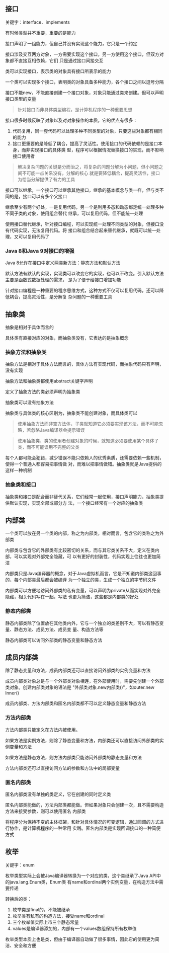 ## 接口
关键字：interface、implements

有时候类型并不重要，重要的是能力

接口声明了一组能力，但自己并没有实现这个能力，它只是一个约定

接口涉及交互两方对象，一方需要实现这个接口，另一方使用这个接口，但双方对象都不直接互相依赖，它们
只是通过接口间接交互

类可以实现接口，表示类的对象具有接口所表示的能力

一个类可以实现多个接口，表明类的对象具备多种能力，各个接口之间以逗号分隔

接口不能new，不能直接创建一个接口对象，对象只能通过类来创建。但可以声明接口类型的变量

> 针对接口而非具体类型编程，是计算机程序的一种重要思想

接口很多时候反映了对象以及对对象操作的本质，它的优点有很多：
1. 代码复用，同一套代码可以处理多种不同类型的对象，只要这些对象都有相同的能力
2. 接口更重要的是降低了耦合，提高了灵活性。使用接口的代码依赖的是接口本身，而非实现接口的具体类
型，程序可以根据情况替换接口的实现，而不影响接口使用者

> 解决复杂问题的关键是分而治之，将复杂的问题分解为小问题，但小问题之间不可能一点关系没有，分解的核心
就是要降低耦合，提高灵活性，接口为恰当分解提供了有力的工具

接口可以继承，一个接口可以继承其他接口，继承的基本概念与类一样，但与类不同的是，接口可以有多个父接口

继承至少有两个好处，一是复用代码，另一个是利用多态和动态绑定统一处理多种不同子类的对象，使用组合替代
继承，可以复用代码，但不能统一处理

使用接口替代继承，针对接口编程，可以实现统一处理不同类型的对象，但接口没有代码实现，无法复用代码。将
接口和组合结合起来替代继承，就既可以统一处理，又可以复用代码了

### Java 8和Java 9对接口的增强
Java 8允许在接口中定义两类新方法：静态方法和默认方法

默认方法有默认的实现，实现类可以改变它的实现，也可以不改变。引入默认方法主要是函数式数据处理的需求，
是为了便于给接口增加功能

针对接口编程是一种重要的程序思维方式，这种方式不仅可以复用代码，还可以降低耦合，提高灵活性，是分解复
杂问题的一种重要工具

## 抽象类
抽象是相对于具体而言的

具体类有直接对应的对象，而抽象类没有，它表达的是抽象概念

### 抽象方法和抽象类
抽象方法是相对于具体方法而言的，具体方法有实现代码，而抽象代码只有声明，没有实现

抽象方法和抽象类都使用abstract关键字声明

定义了抽象方法的类必须声明为抽象类

抽象类可以没有抽象方法

抽象类与具体类的核心区别为，抽象类不能创建对象，而具体类可以

> 使用抽象方法而非空方法体，子类就知道它必须要实现该方法，而不可能忽略，若忽略Java编译器会提示错误

> 使用抽象类，类的使用者创建对象的时候，就知道必须要使用某个具体子类，而不可能误用不完整的父类

每个人都可能会犯错，减少错误不能只依赖人的优秀素质，还需要依赖一些机制，使得一个普通人都容易把事情做
对，而难以把事情做错。抽象类就是Java提供的这样一种机制

### 抽象类和接口
抽象类和接口是配合而非替代关系，它们经常一起使用，接口声明能力，抽象类提供默认实现，实现全部或部分方
法，一个接口经常有一个对应的抽象类

## 内部类
一个类可以放在另一个类的内部，称之为内部类，相对而言，包含它的类称之为外部类

内部类与包含它的外部类有比较密切的关系，而与其它类关系不大，定义在类内部，可以实现对外部完全隐藏，可
以有更好的封装性，代码实现上往往也更加简洁

内部类只是Java编译器的概念，对于Java虚拟机而言，它是不知道内部类这回事的，每个内部类最后都会被编译
为一个独立的类，生成一个独立的字节码文件

内部类可以方便地访问外部类的私有变量，可以声明为private从而实现对外完全隐藏，相关代码写在一起，写法
也更为简洁，这些都是内部类的好处

### 静态内部类
静态内部类除了位置放在其他类内外，它与一个独立的类差别不大，可以有静态变量、静态方法、成员方法、成员变
量、构造方法等

静态内部类可以访问外部类的静态变量和静态方法

## 成员内部类
除了静态变量和方法，成员内部类还可以直接访问外部类的实例变量和方法

成员内部类对象总是与一个外部类对象相连，在外部使用时，需要先创建一个外部类对象。创建内部类对象的语法是
"外部类对象.new内部类()"，如outer.new Inner()

成员内部类、方法内部类和匿名内部类都不可以定义静态变量和静态方法

### 方法内部类
方法内部类只能定义在方法内被使用。

如果方法是实例方法，则除了静态变量和方法，内部类还可以直接访问外部类的实例变量和方法

如果方法是静态方法，则方法内部类只能访问外部类的静态变量和方法

方法内部类还可以直接访问方法的参数和方法中的局部变量

### 匿名内部类
匿名内部类没有单独的类定义，它在创建的同时定义类

匿名内部类能做的，方法内部类都能做。但如果对象只会创建一次，且不需要构造方法来接受参数，则可以使用匿名
内部类

将程序分为保持不变的主体框架，和针对具体情况的可变逻辑，通过回调的方式进行协作，是计算机程序的一种常用
实践。匿名内部类是实现回调接口的一种简便方式


## 枚举
关键字：enum

枚举类型实际上会被Java编译器转换为一个对应的类，这个类继承了Java API中的java.lang.Enum类，Enum类
有name和ordinal两个实例变量，在构造方法中需要传递

转换后的类：
1. 枚举类是final的，不能被继承
2. 枚举类有私有的构造方法，接受name和ordinal
3. 三个枚举值实际上市三个静态常量
4. values是编译器添加的，内部有一个values数组保持所有枚举值

枚举类型本质上也是类，但由于编译器自动做了很多事情，因此它的使用更为简洁、安全和方便
